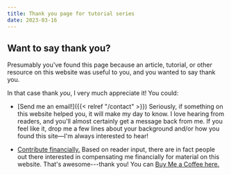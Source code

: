 ```yaml
---
title: Thank you page for tutorial series
date: 2023-03-16
---
```


## Want to say thank you?

Presumably you've found this page because an article, tutorial, or other resource on this website was useful to you, and you wanted to say thank you.

In that case thank *you*, I very much appreciate it!
You could:

- [Send me an email!]({{< relref "/contact" >}})
  Seriously, if something on this website helped you, it will make my day to know.
  I love hearing from readers, and you'll almost certainly get a message back from me.
  If you feel like it, drop me a few lines about your background and/or how you found this site—I'm always interested to hear! 

- [Contribute financially.](https://www.buymeacoffee.com/ejmastnak)
  Based on reader input, there are in fact people out there interested in compensating me financially for material on this website.
  That's awesome---thank you!
  You can [Buy Me a Coffee here.](https://www.buymeacoffee.com/ejmastnak)

